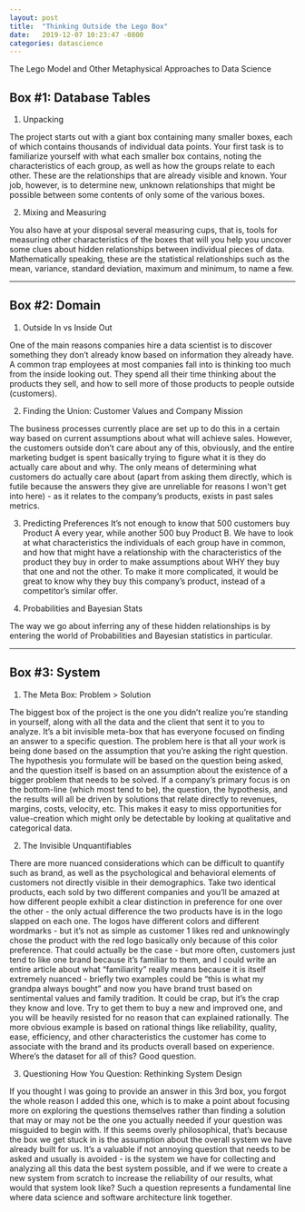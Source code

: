 ```yaml
---
layout: post
title:  "Thinking Outside the Lego Box"
date:   2019-12-07 10:23:47 -0800
categories: datascience
---
```


The Lego Model and Other Metaphysical Approaches to Data Science

## Box #1: Database Tables

1. Unpacking

The project starts out with a giant box containing many smaller boxes, each of which contains thousands of individual data points. Your first task is to familiarize yourself with what each smaller box contains, noting the characteristics of each group, as well as how the groups relate to each other. These are the relationships that are already visible and known. Your job, however, is to determine new, unknown relationships that might be possible between some contents of only some of the various boxes. 

2. Mixing and Measuring

You also have at your disposal several measuring cups, that is, tools for measuring other characteristics of the boxes that will you help you uncover some clues about hidden relationships between individual pieces of data. Mathematically speaking, these are the statistical relationships such as the mean, variance, standard deviation, maximum and minimum, to name a few. 

---

## Box #2: Domain

1. Outside In vs Inside Out

One of the main reasons companies hire a data scientist is to discover something they don’t already know based on information they already have. A common trap employees at most companies fall into is thinking too much from the inside looking out. They spend all their time thinking about the products they sell, and how to sell more of those products to people outside (customers). 

2. Finding the Union: Customer Values and Company Mission

The business processes currently place are set up to do this in a certain way based on current assumptions about what will achieve sales. 
However, the customers outside don’t care about any of this, obviously, and the entire marketing budget is spent basically trying to figure what it is they do actually care about and why. The only means of determining what customers do actually care about (apart from asking them directly, which is futile because the answers they give are unreliable for reasons I won't get into here) - as it relates to the company’s products, exists in past sales metrics. 

3. Predicting Preferences 
It’s not enough to know that 500 customers buy Product A every year, while another 500 buy Product B. We have to look at what characteristics the individuals of each group have in common, and how that might have a relationship with the characteristics of the product they buy in order to make assumptions about WHY they buy that one and not the other. To make it more complicated, it would be great to know why they buy this company’s product, instead of a competitor’s similar offer. 

4. Probabilities and Bayesian Stats

The way we go about inferring any of these hidden relationships is by entering the world of Probabilities and Bayesian statistics in particular. 

---

## Box #3: System

1. The Meta Box: Problem > Solution

The biggest box of the project is the one you didn’t realize you’re standing in yourself, along with all the data and the client that sent it to you to analyze. It’s a bit invisible meta-box that has everyone focused on finding an answer to a specific question. The problem here is that all your work is being done based on the assumption that you’re asking the right question. The hypothesis you formulate will be based on the question being asked, and the question itself is based on an assumption about the existence of a bigger problem that needs to be solved. If a company’s primary focus is on the bottom-line (which most tend to be), the question, the hypothesis, and the results will all be driven by solutions that relate directly to revenues, margins, costs, velocity, etc. This makes it easy to miss opportunities for value-creation which might only be detectable by looking at qualitative and categorical data. 

2. The Invisible Unquantifiables

There are more nuanced considerations which can be difficult to quantify such as brand, as well as the psychological and behavioral elements of customers not directly visible in their demographics. Take two identical products, each sold by two different companies and you’ll be amazed at how different people exhibit a clear distinction in preference for one over the other - the only actual difference the two products have is in the logo slapped on each one. The logos have different colors and different wordmarks - but it’s not as simple as customer 1 likes red and unknowingly chose the product with the red logo basically only because of this color preference. That could actually be the case - but more often, customers just tend to like one brand because it’s familiar to them, and I could write an entire article about what “familiarity” really means because it is itself extremely nuanced - briefly two examples could be “this is what my grandpa always bought” and now you have brand trust based on sentimental values and family tradition. It could be crap, but it’s the crap they know and love. Try to get them to buy a new and improved one, and you will be heavily resisted for no reason that can explained rationally. The more obvious example is based on rational things like reliability, quality, ease, efficiency, and other characteristics the customer has come to associate with the brand and its products overall based on experience. Where’s the dataset for all of this? Good question. 

3. Questioning How You Question: Rethinking System Design 

If you thought I was going to provide an answer in this 3rd box, you forgot the whole reason I added this one, which is to make a point about focusing more on exploring the questions themselves rather than finding a solution that may or may not be the one you actually needed if your question was misguided to begin with. If this seems overly philosophical, that’s because the box we get stuck in is the assumption about the overall system we have already built for us. It’s a valuable if not annoying question that needs to be asked and usually is avoided - is the system we have for collecting and analyzing all this data the best system possible, and if we were to create a new system from scratch to increase the reliability of our results, what would that system look like? Such a question represents a fundamental line where data science and software architecture link together.

